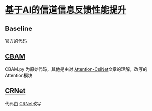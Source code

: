 # [基于AI的信道信息反馈性能提升](https://www.datafountain.cn/competitions/494/submits?view=submit-records)

## Baseline 
官方的代码

## [CBAM](https://arxiv.org/abs/1807.06521)

CBAM.py 为原始代码，其他是由对 [Attention-CsiNet](https://ieeexplore.ieee.org/abstract/document/8885897/)文章的理解，改写的Attention模块

## [CRNet](https://arxiv.org/abs/1910.14322)
代码由 [CRNet](https://github.com/seefun/NAIC_baseline_pytorch)改写